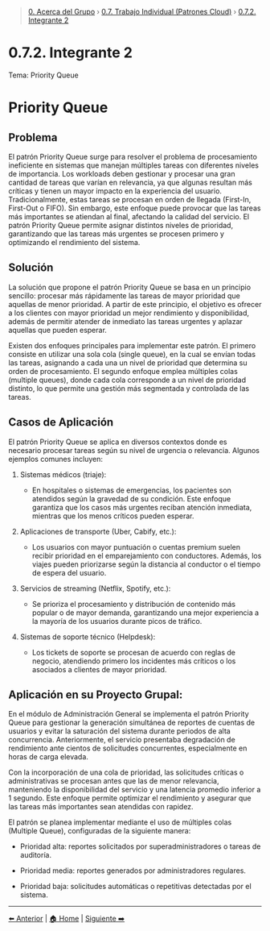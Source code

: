 > [0. Acerca del Grupo](../../0.md) › [0.7. Trabajo Individual (Patrones Cloud)](../0.7.md) › [0.7.2. Integrante 2](0.7.2.md)

# 0.7.2. Integrante 2

Tema: Priority Queue

# Priority Queue

## Problema

El patrón Priority Queue surge para resolver el problema de procesamiento ineficiente en sistemas que manejan múltiples tareas con diferentes niveles de importancia. Los workloads deben gestionar y procesar una gran cantidad de tareas que varían en relevancia, ya que algunas resultan más críticas y tienen un mayor impacto en la experiencia del usuario. Tradicionalmente, estas tareas se procesan en orden de llegada (First-In, First-Out o FIFO). Sin embargo, este enfoque puede provocar que las tareas más importantes se atiendan al final, afectando la calidad del servicio. El patrón Priority Queue permite asignar distintos niveles de prioridad, garantizando que las tareas más urgentes se procesen primero y optimizando el rendimiento del sistema.

## Solución

La solución que propone el patrón Priority Queue se basa en un principio sencillo: procesar más rápidamente las tareas de mayor prioridad que aquellas de menor prioridad. A partir de este principio, el objetivo es ofrecer a los clientes con mayor prioridad un mejor rendimiento y disponibilidad, además de permitir atender de inmediato las tareas urgentes y aplazar aquellas que pueden esperar.

Existen dos enfoques principales para implementar este patrón. El primero consiste en utilizar una sola cola (single queue), en la cual se envían todas las tareas, asignando a cada una un nivel de prioridad que determina su orden de procesamiento. El segundo enfoque emplea múltiples colas (multiple queues), donde cada cola corresponde a un nivel de prioridad distinto, lo que permite una gestión más segmentada y controlada de las tareas.


## Casos de Aplicación

El patrón Priority Queue se aplica en diversos contextos donde es necesario procesar tareas según su nivel de urgencia o relevancia. Algunos ejemplos comunes incluyen:

1. Sistemas médicos (triaje):  
    - En hospitales o sistemas de emergencias, los pacientes son atendidos según la gravedad de su condición. Este enfoque garantiza que los casos más urgentes reciban atención inmediata, mientras que los menos críticos pueden esperar.
    
2. Aplicaciones de transporte (Uber, Cabify, etc.):  
    - Los usuarios con mayor puntuación o cuentas premium suelen recibir prioridad en el emparejamiento con conductores. Además, los viajes pueden priorizarse según la distancia al conductor o el tiempo de espera del usuario.
    
3. Servicios de streaming (Netflix, Spotify, etc.):  
    - Se prioriza el procesamiento y distribución de contenido más popular o de mayor demanda, garantizando una mejor experiencia a la mayoría de los usuarios durante picos de tráfico.
    
4. Sistemas de soporte técnico (Helpdesk):  
    - Los tickets de soporte se procesan de acuerdo con reglas de negocio, atendiendo primero los incidentes más críticos o los asociados a clientes de mayor prioridad.


## Aplicación en su Proyecto Grupal:

En el módulo de Administración General se implementa el patrón Priority Queue para gestionar la generación simultánea de reportes de cuentas de usuarios y evitar la saturación del sistema durante periodos de alta concurrencia. Anteriormente, el servicio presentaba degradación de rendimiento ante cientos de solicitudes concurrentes, especialmente en horas de carga elevada.

Con la incorporación de una cola de prioridad, las solicitudes críticas o administrativas se procesan antes que las de menor relevancia, manteniendo la disponibilidad del servicio y una latencia promedio inferior a 1 segundo. Este enfoque permite optimizar el rendimiento y asegurar que las tareas más importantes sean atendidas con rapidez.

El patrón se planea implementar mediante el uso de múltiples colas (Multiple Queue), configuradas de la siguiente manera:

- Prioridad alta: reportes solicitados por superadministradores o tareas de auditoría.
    
- Prioridad media: reportes generados por administradores regulares.
    
- Prioridad baja: solicitudes automáticas o repetitivas detectadas por el sistema.

---

[⬅️ Anterior](../0.7.1/0.7.1.md) | [🏠 Home](../../../README.md) | [Siguiente ➡️](../0.7.3/0.7.3.md)